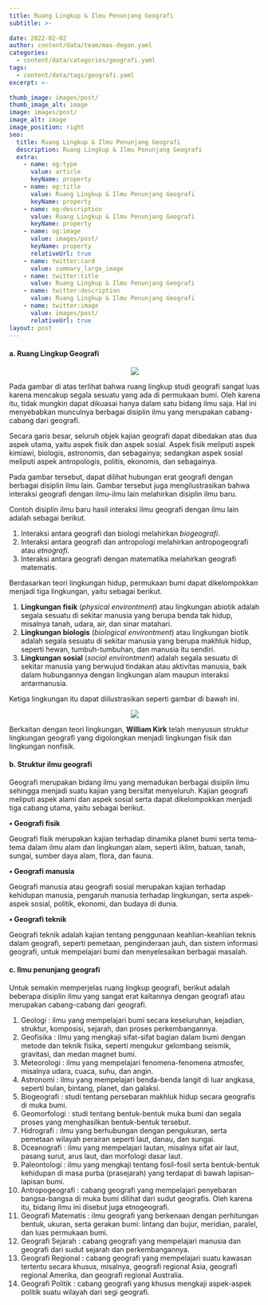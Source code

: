 ```yaml
---
title: Ruang Lingkup & Ilmu Penunjang Geografi
subtitle: >-
  
date: 2022-02-02
author: content/data/team/mas-degan.yaml
categories:
  - content/data/categories/geografi.yaml
tags:
  - content/data/tags/geografi.yaml
excerpt: >-
  
thumb_image: images/post/
thumb_image_alt: image
image: images/post/
image_alt: image
image_position: right
seo:
  title: Ruang Lingkup & Ilmu Penunjang Geografi
  description: Ruang Lingkup & Ilmu Penunjang Geografi
  extra:
    - name: og:type
      value: article
      keyName: property
    - name: og:title
      value: Ruang Lingkup & Ilmu Penunjang Geografi
      keyName: property
    - name: og:description
      value: Ruang Lingkup & Ilmu Penunjang Geografi
      keyName: property
    - name: og:image
      value: images/post/
      keyName: property
      relativeUrl: true
    - name: twitter:card
      value: summary_large_image
    - name: twitter:title
      value: Ruang Lingkup & Ilmu Penunjang Geografi
    - name: twitter:description
      value: Ruang Lingkup & Ilmu Penunjang Geografi
    - name: twitter:image
      value: images/post/
      relativeUrl: true
layout: post
---
```


#### a. Ruang Lingkup Geografi

<center><img width="#" height="#" src="#"/></center>

Pada gambar di atas terlihat bahwa ruang lingkup studi geografi sangat luas karena mencakup segala sesuatu yang ada di permukaan bumi. Oleh karena itu, tidak mungkin dapat dikuasai hanya dalam satu bidang ilmu saja. Hal ini menyebabkan munculnya berbagai disiplin ilmu yang merupakan cabang-cabang dari geografi. 

Secara garis besar, seluruh objek kajian geografi dapat dibedakan atas dua aspek utama, yaitu aspek fisik dan aspek sosial. Aspek fisik meliputi aspek kimiawi, biologis, astronomis, dan sebagainya; sedangkan aspek sosial meliputi aspek antropologis, politis, ekonomis, dan sebagainya. 

Pada gambar tersebut, dapat dilihat hubungan erat geografi dengan berbagai disiplin ilmu lain. Gambar tersebut juga mengilustrasikan bahwa interaksi geografi dengan ilmu-ilmu lain melahirkan disiplin ilmu baru. 

Contoh disiplin ilmu baru hasil interaksi ilmu geografi dengan ilmu lain adalah sebagai berikut. 
1. Interaksi antara geografi dan biologi melahirkan *biogeografi*.
2. Interaksi antara geografi dan antropologi melahirkan antropogeografi atau *etnografi*.
3. Interaksi antara geografi dengan matematika melahirkan geografi matematis.

Berdasarkan teori lingkungan hidup, permukaan bumi dapat dikelompokkan menjadi tiga lingkungan, yaitu sebagai berikut. 
1. **Lingkungan fisik** (*physical environtment*) atau lingkungan abiotik adalah segala sesuatu di sekitar manusia yang berupa benda tak hidup, misalnya tanah, udara, air, dan sinar matahari. 
2. **Lingkungan biologis** (*biological environtment*) atau lingkungan biotik adalah segala sesuatu di sekitar manusia yang berupa makhluk hidup, seperti hewan, tumbuh-tumbuhan, dan manusia itu sendiri.
3. **Lingkungan sosial** (*social environtment*) adalah segala sesuatu di sekitar manusia yang berwujud tindakan atau aktivitas manusia, baik dalam hubungannya dengan lingkungan alam maupun interaksi antarmanusia.

Ketiga lingkungan itu dapat diilustrasikan seperti gambar di bawah ini.

<center><img width="#" height="#" src="#"/></center>

Berkaitan dengan teori lingkungan, **William Kirk** telah menyusun struktur lingkungan geografi yang digolongkan menjadi lingkungan fisik dan lingkungan nonfisik.

#### b. Struktur ilmu geografi

Geografi merupakan bidang ilmu yang memadukan berbagai disiplin ilmu sehingga menjadi suatu kajian yang bersifat menyeluruh. Kajian geografi meliputi aspek alami dan aspek sosial serta dapat dikelompokkan menjadi tiga cabang utama, yaitu sebagai berikut.

**• Geografi fisik**

Geografi fisik merupakan kajian terhadap dinamika planet bumi serta tema-tema dalam ilmu alam dan lingkungan alam, seperti iklim, batuan, tanah, sungai, sumber daya alam, flora, dan fauna.

**• Geografi manusia**

Geografi manusia atau geografi sosial merupakan kajian terhadap kehidupan manusia, pengaruh manusia terhadap lingkungan, serta aspek-aspek sosial, politik, ekonomi, dan budaya di dunia. 

**• Geografi teknik** 

Geografi teknik adalah kajian tentang penggunaan keahlian-keahlian teknis dalam geografi, seperti pemetaan, penginderaan jauh, dan sistem informasi geografi, untuk mempelajari bumi dan menyelesaikan berbagai masalah. 

#### c. Ilmu penunjang geografi 

Untuk semakin memperjelas ruang lingkup geografi, berikut adalah beberapa disiplin ilmu yang sangat erat kaitannya dengan geografi atau merupakan cabang-cabang dari geografi.
1. Geologi : ilmu yang mempelajari bumi secara keseluruhan, kejadian, struktur, komposisi, sejarah, dan proses perkembangannya.
2. Geofisika : ilmu yang mengkaji sifat-sifat bagian dalam bumi dengan metode dan teknik fisika, seperti mengukur gelombang seismik, gravitasi, dan medan magnet bumi.
3. Meteorologi : ilmu yang mempelajari fenomena-fenomena atmosfer, misalnya udara, cuaca, suhu, dan angin.
4. Astronomi : ilmu yang mempelajari benda-benda langit di luar angkasa, seperti bulan, bintang, planet, dan galaksi.
5. Biogeografi : studi tentang persebaran makhluk hidup secara geografis di muka bumi.
6. Geomorfologi : studi tentang bentuk-bentuk muka bumi dan segala proses yang menghasilkan bentuk-bentuk tersebut.
7. Hidrografi : ilmu yang berhubungan dengan pengukuran, serta pemetaan wilayah perairan seperti laut, danau, dan sungai.
8. Oceanografi : ilmu yang mempelajari lautan, misalnya sifat air laut, pasang surut, arus laut, dan morfologi dasar laut.
9. Paleontologi : ilmu yang mengkaji tentang fosil-fosil serta bentuk-bentuk kehidupan di masa purba (prasejarah) yang terdapat di bawah lapisan-lapisan bumi.
10. Antropogeografi : cabang geografi yang mempelajari penyebaran bangsa-bangsa di muka bumi dilihat dari sudut geografis. Oleh karena itu, bidang ilmu ini disebut juga etnogeografi.
11. Geografi Matematis : ilmu geografi yang berkenaan dengan perhitungan bentuk, ukuran, serta gerakan bumi: lintang dan bujur, meridian, paralel, dan luas permukaan bumi.
12. Geografi Sejarah : cabang geografi yang mempelajari manusia dan geografi dari sudut sejarah dan perkembangannya.
13. Geografi Regional : cabang geografi yang mempelajari suatu kawasan tertentu secara khusus, misalnya, geografi regional Asia, geografi regional Amerika, dan geografi regional Australia. 
14. Geografi Politik : cabang geografi yang khusus mengkaji aspek-aspek politik suatu wilayah dari segi geografi.
